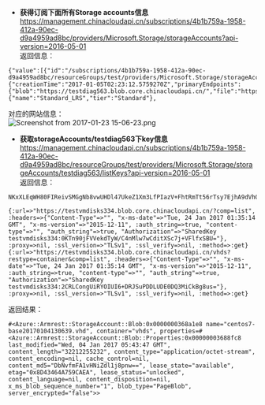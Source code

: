 * **获得订阅下面所有Storage accounts信息**          
https://management.chinacloudapi.cn/subscriptions/4b1b759a-1958-412a-90ec-d9a4959ad8bc/providers/Microsoft.Storage/storageAccounts?api-version=2016-05-01      
返回信息：    
```
{"value":[{"id":"/subscriptions/4b1b759a-1958-412a-90ec-d9a4959ad8bc/resourceGroups/test/providers/Microsoft.Storage/storageAccounts/testdiag563","kind":"Storage","location":"chinanorth","name":"testdiag563","properties":{"creationTime":"2017-01-05T02:23:12.5759270Z","primaryEndpoints":{"blob":"https://testdiag563.blob.core.chinacloudapi.cn/","file":"https://testdiag563.file.core.chinacloudapi.cn/","queue":"https://testdiag563.queue.core.chinacloudapi.cn/","table":"https://testdiag563.table.core.chinacloudapi.cn/"},"primaryLocation":"chinanorth","provisioningState":"Succeeded","statusOfPrimary":"available"},"sku":{"name":"Standard_LRS","tier":"Standard"},
```
对应的网站信息：     
![Screenshot from 2017-01-23 15-06-23.png](https://bitbucket.org/repo/oE6yEX/images/2559928105-Screenshot%20from%202017-01-23%2015-06-23.png)      

* **获取storageAccounts/testdiag563下key信息**      
https://management.chinacloudapi.cn/subscriptions/4b1b759a-1958-412a-90ec-d9a4959ad8bc/resourceGroups/test/providers/Microsoft.Storage/storageAccounts/testdiag563/listKeys?api-version=2016-05-01       
返回信息：    
```
NKxXLEqWH80FIReivSMGgNb8vwUHDl47UkeZ1Xm3LfPIazV+FhtRmTt56rTsy7EjhA9dVh0H+YrB5nZxBigMww==
```      

```
{:url=>"https://testvmdisks334.blob.core.chinacloudapi.cn/?comp=list", :headers=>{"Content-Type"=>"", "x-ms-date"=>"Tue, 24 Jan 2017 01:35:14 GMT", "x-ms-version"=>"2015-12-11", :auth_string=>true, "content-type"=>"", "auth_string"=>true, "Authorization"=>"SharedKey testvmdisks334:0KTn90jFVVekdTyW/C4nMlw7wCditXSc7j+VFlfxSBU="}, :proxy=>nil, :ssl_version=>"TLSv1", :ssl_verify=>nil, :method=>:get}
{:url=>"https://testvmdisks334.blob.core.chinacloudapi.cn/vhds?restype=container&comp=list", :headers=>{"Content-Type"=>"", "x-ms-date"=>"Tue, 24 Jan 2017 01:35:14 GMT", "x-ms-version"=>"2015-12-11", :auth_string=>true, "content-type"=>"", "auth_string"=>true, "Authorization"=>"SharedKey testvmdisks334:2CRLCongUiRYOIUI6+DRJSuPDDLUDE0DQ3MiCkBg8us="}, :proxy=>nil, :ssl_version=>"TLSv1", :ssl_verify=>nil, :method=>:get}
```      
返回结果：    
```
#<Azure::Armrest::StorageAccount::Blob:0x0000000368a1e8 name="centos7-base20170104130639.vhd", container="vhds", properties=#<Azure::Armrest::StorageAccount::Blob::Properties:0x00000003688fc8 last_modified="Wed, 04 Jan 2017 05:43:47 GMT", content_length="32212255232", content_type="application/octet-stream", content_encoding=nil, cache_control=nil, content_md5="DbNvfmFA1vHNiZdl1j8pnw==", lease_state="available", etag="0x8D43464A759CAEA", lease_status="unlocked", content_language=nil, content_disposition=nil, x_ms_blob_sequence_number="1", blob_type="PageBlob", server_encrypted="false">>
```